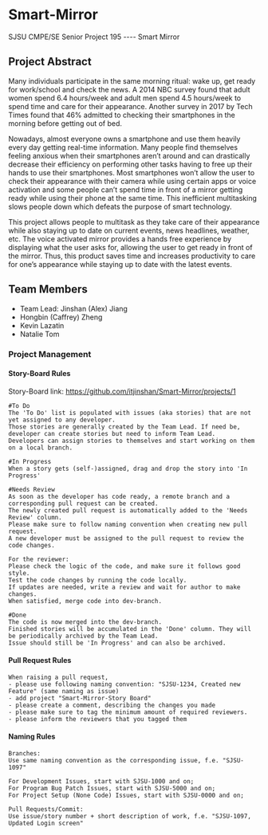 # Smart-Mirror
SJSU CMPE/SE Senior Project 195 ---- Smart Mirror

## Project Abstract

Many individuals participate in the same morning ritual: wake up, get ready for
work/school and check the news. A 2014 NBC survey found that adult women spend 6.4
hours/week and adult men spend 4.5 hours/week to spend time and care for their appearance.
Another survey in 2017 by Tech Times found that 46% admitted to checking their smartphones
in the morning before getting out of bed.

Nowadays, almost everyone owns a smartphone and use them heavily every day getting
real-time information. Many people find themselves feeling anxious when their smartphones
aren’t around and can drastically decrease their efficiency on performing other tasks having to
free up their hands to use their smartphones. Most smartphones won’t allow the user to check
their appearance with their camera while using certain apps or voice activation and some people
can’t spend time in front of a mirror getting ready while using their phone at the same time. This
inefficient multitasking slows people down which defeats the purpose of smart technology.

This project allows people to multitask as they take care of their appearance while also
staying up to date on current events, news headlines, weather, etc. The voice activated mirror
provides a hands free experience by displaying what the user asks for, allowing the user to get
ready in front of the mirror. Thus, this product saves time and increases productivity to care for
one’s appearance while staying up to date with the latest events.

## Team Members
- Team Lead: Jinshan (Alex) Jiang
- Hongbin (Caffrey) Zheng
- Kevin Lazatin
- Natalie Tom

### Project Management

#### Story-Board Rules

Story-Board link: https://github.com/itjinshan/Smart-Mirror/projects/1

```
#To Do
The 'To Do' list is populated with issues (aka stories) that are not yet assigned to any developer.
Those stories are generally created by the Team Lead. If need be, developer can create stories but need to inform Team Lead.
Developers can assign stories to themselves and start working on them on a local branch.

#In Progress
When a story gets (self-)assigned, drag and drop the story into 'In Progress'

#Needs Review
As soon as the developer has code ready, a remote branch and a corresponding pull request can be created.
The newly created pull request is automatically added to the 'Needs Review' column.
Please make sure to follow naming convention when creating new pull request.
A new developer must be assigned to the pull request to review the code changes.

For the reviewer:
Please check the logic of the code, and make sure it follows good style.
Test the code changes by running the code locally.
If updates are needed, write a review and wait for author to make changes.
When satisfied, merge code into dev-branch.

#Done
The code is now merged into the dev-branch.
Finished stories will be accumulated in the 'Done' column. They will be periodically archived by the Team Lead.
Issue should still be 'In Progress' and can also be archived.
```

#### Pull Request Rules

```
When raising a pull request,
- please use following naming convention: "SJSU-1234, Created new Feature" (same naming as issue)
- add project "Smart-Mirror-Story Board"
- please create a comment, describing the changes you made
- please make sure to tag the minimum amount of required reviewers.
- please inform the reviewers that you tagged them
```

#### Naming Rules

```
Branches:
Use same naming convention as the corresponding issue, f.e. "SJSU-1097"

For Development Issues, start with SJSU-1000 and on;
For Program Bug Patch Issues, start with SJSU-5000 and on;
For Project Setup (None Code) Issues, start with SJSU-0000 and on;

Pull Requests/Commit:
Use issue/story number + short description of work, f.e. "SJSU-1097, Updated Login screen"
```
